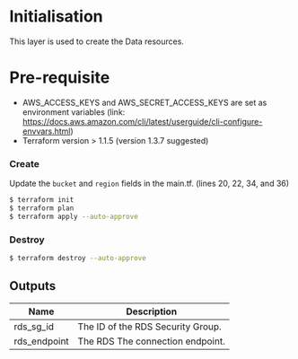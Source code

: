 # Initialisation

This layer is used to create the Data resources.

# Pre-requisite

- AWS_ACCESS_KEYS and AWS_SECRET_ACCESS_KEYS are set as environment variables (link: https://docs.aws.amazon.com/cli/latest/userguide/cli-configure-envvars.html)
- Terraform version > 1.1.5 (version 1.3.7 suggested)

### Create

Update the `bucket` and `region` fields in the main.tf. (lines 20, 22, 34, and 36)

```bash
$ terraform init
$ terraform plan
$ terraform apply --auto-approve
```

### Destroy

```bash
$ terraform destroy --auto-approve
```

## Outputs

| Name | Description |
|------|-------------|
| rds\_sg\_id | The ID of the RDS Security Group. |
| rds\_endpoint | The RDS The connection endpoint. |
